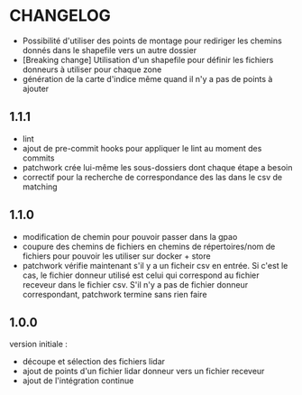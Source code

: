 # CHANGELOG
- Possibilité d'utiliser des points de montage pour rediriger les chemins donnés dans le shapefile vers un autre dossier
- [Breaking change] Utilisation d'un shapefile pour définir les fichiers donneurs à utiliser pour chaque zone
- génération de la carte d'indice même quand il n'y a pas de points à ajouter

## 1.1.1
- lint
- ajout de pre-commit hooks pour appliquer le lint au moment des commits
- patchwork crée lui-même les sous-dossiers dont chaque étape a besoin
- correctif pour la recherche de correspondance des las dans le csv de matching

## 1.1.0
- modification de chemin pour pouvoir passer dans la gpao
- coupure des chemins de fichiers en chemins de répertoires/nom de fichiers pour pouvoir les utiliser sur docker + store
- patchwork vérifie maintenant s'il y a un ficheir csv en entrée. Si c'est le cas, le fichier donneur utilisé est celui qui correspond au fichier receveur dans le fichier csv. S'il n'y a pas de fichier donneur correspondant, patchwork termine sans rien faire

## 1.0.0
version initiale :
- découpe et sélection des fichiers lidar
- ajout de points d'un fichier lidar donneur vers un fichier receveur
- ajout de l'intégration continue